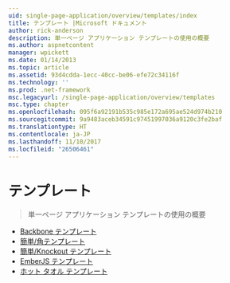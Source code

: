 ```yaml
---
uid: single-page-application/overview/templates/index
title: テンプレート |Microsoft ドキュメント
author: rick-anderson
description: 単一ページ アプリケーション テンプレートの使用の概要
ms.author: aspnetcontent
manager: wpickett
ms.date: 01/14/2013
ms.topic: article
ms.assetid: 93d4cdda-1ecc-40cc-be06-efe72c34116f
ms.technology: ''
ms.prod: .net-framework
msc.legacyurl: /single-page-application/overview/templates
msc.type: chapter
ms.openlocfilehash: 095f6a92191b535c985e172a695ae524d974b210
ms.sourcegitcommit: 9a9483aceb34591c97451997036a9120c3fe2baf
ms.translationtype: HT
ms.contentlocale: ja-JP
ms.lasthandoff: 11/10/2017
ms.locfileid: "26506461"
---
```

<a name="templates"></a>テンプレート
====================
> 単一ページ アプリケーション テンプレートの使用の概要


- [Backbone テンプレート](backbonejs-template.md)
- [簡単/角テンプレート](breezeangular-template.md)
- [簡単/Knockout テンプレート](breezeknockout-template.md)
- [EmberJS テンプレート](emberjs-template.md)
- [ホット タオル テンプレート](hottowel-template.md)
